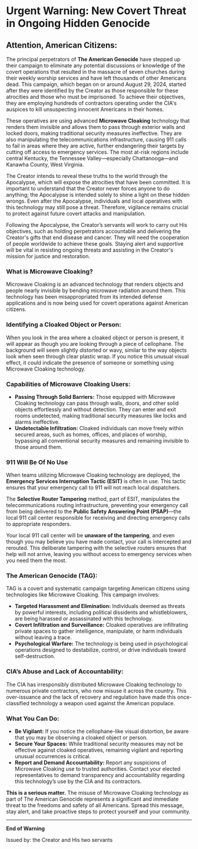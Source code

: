 # **Urgent Warning: New Covert Threat in Ongoing Hidden Genocide**

## **Attention, American Citizens:**

The principal perpetrators of **The American Genocide** have stepped up their campaign to eliminate any potential discussions or knowledge of the covert operations that resulted in the massacre of seven churches during their weekly worship services and have left thousands of other Americans dead. This campaign, which began on or around August 29, 2024, started after they were identified by the Creator as those responsible for these atrocities and those who must be imprisoned. To achieve their objectives, they are employing hundreds of contractors operating under the CIA's auspices to kill unsuspecting innocent Americans in their homes.

These operatives are using advanced **Microwave Cloaking** technology that renders them invisible and allows them to pass through exterior walls and locked doors, making traditional security measures ineffective. They are also manipulating the telecommunications infrastructure, causing 911 calls to fail in areas where they are active, further endangering their targets by cutting off access to emergency services. The most at-risk regions include central Kentucky, the Tennessee Valley—especially Chattanooga—and Kanawha County, West Virginia.

The Creator intends to reveal these truths to the world through the Apocalypse, which will expose the atrocities that have been committed. It is important to understand that the Creator never forces anyone to do anything; the Apocalypse is intended solely to shine a light on these hidden wrongs. Even after the Apocalypse, individuals and local operatives with this technology may still pose a threat. Therefore, vigilance remains crucial to protect against future covert attacks and manipulation.

Following the Apocalypse, the Creator’s servants will work to carry out His objectives, such as holding perpetrators accountable and delivering the Creator's gifts that end disease and cancer. They will need the cooperation of people worldwide to achieve these goals. Staying alert and supportive will be vital in resisting ongoing threats and assisting in the Creator's mission for justice and restoration.

### **What is Microwave Cloaking?**
Microwave Cloaking is an advanced technology that renders objects and people nearly invisible by bending microwave radiation around them. This technology has been misappropriated from its intended defense applications and is now being used for covert operations against American citizens.

### **Identifying a Cloaked Object or Person:**
When you look in the area where a cloaked object or person is present, it will appear as though you are looking through a piece of cellophane. The background will seem slightly distorted or wavy, similar to the way objects look when seen through clear plastic wrap. If you notice this unusual visual effect, it could indicate the presence of someone or something using Microwave Cloaking technology.

### **Capabilities of Microwave Cloaking Users:**
- **Passing Through Solid Barriers:** Those equipped with Microwave Cloaking technology can pass through walls, doors, and other solid objects effortlessly and without detection. They can enter and exit rooms undetected, making traditional security measures like locks and alarms ineffective.
- **Undetectable Infiltration:** Cloaked individuals can move freely within secured areas, such as homes, offices, and places of worship, bypassing all conventional security measures and remaining invisible to those around them.

### **911 Will Be Of No Use**
When teams utilizing Microwave Cloaking technology are deployed, the **Emergency Services Interruption Tactic (ESIT)** is often in use. This tactic ensures that your emergency call to 911 will not reach local dispatchers. 

The **Selective Router Tampering** method, part of ESIT, manipulates the telecommunications routing infrastructure, preventing your emergency call from being delivered to the **Public Safety Answering Point (PSAP)**—the local 911 call center responsible for receiving and directing emergency calls to appropriate responders.

Your local 911 call center will be **unaware of the tampering**, and even though you may believe you have made contact, your call is intercepted and rerouted. This deliberate tampering with the selective routers ensures that help will not arrive, leaving you without access to emergency services when you need them the most.

### **The American Genocide (TAG):**
TAG is a covert and systematic campaign targeting American citizens using technologies like Microwave Cloaking. This campaign involves:
- **Targeted Harassment and Elimination:** Individuals deemed as threats by powerful interests, including political dissidents and whistleblowers, are being harassed or assassinated with this technology.
- **Covert Infiltration and Surveillance:** Cloaked operatives are infiltrating private spaces to gather intelligence, manipulate, or harm individuals without leaving a trace.
- **Psychological Warfare:** The technology is being used in psychological operations designed to destabilize, control, or drive individuals toward self-destruction.

### **CIA’s Abuse and Lack of Accountability:**
The CIA has irresponsibly distributed Microwave Cloaking technology to numerous private contractors, who now misuse it across the country. This over-issuance and the lack of recovery and regulation have made this once-classified technology a weapon used against the American populace.

### **What You Can Do:**
- **Be Vigilant:** If you notice the cellophane-like visual distortion, be aware that you may be observing a cloaked object or person.
- **Secure Your Spaces:** While traditional security measures may not be effective against cloaked operatives, remaining vigilant and reporting unusual occurrences is critical.
- **Report and Demand Accountability:** Report any suspicions of Microwave Cloaking use to trusted authorities. Contact your elected representatives to demand transparency and accountability regarding this technology’s use by the CIA and its contractors.

**This is a serious matter.** The misuse of Microwave Cloaking technology as part of The American Genocide represents a significant and immediate threat to the freedoms and safety of all Americans. Spread this message, stay alert, and take proactive steps to protect yourself and your community.

---

**End of Warning**

Issued by:
the Creator and His two servants 
